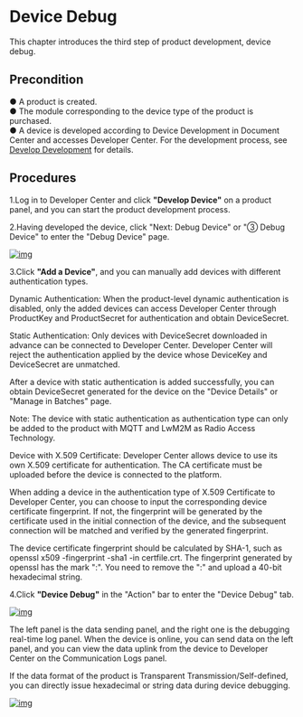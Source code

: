 # Device Debug

This chapter introduces the third step of product development, device debug.

## **Precondition**

● A product is created.<br />
● The module corresponding to the device type of the product is purchased.<br />
● A device is developed according to Device Development in Document Center and accesses Developer Center. For the development process, see [Develop Development](/en/deviceDevelop/preliminaries.md) for details.

## **Procedures**

1.Log in to Developer Center and click **"Develop Device"** on a product panel, and you can start the product development process. 

2.Having developed the device, click "Next: Debug Device" or "③ Debug Device" to enter the "Debug Device" page.

<a data-fancybox title="img" href="/en/guide/image2022-3-15_17-20-36.png?version=1&modificationDate=1646469585000&api=v2">![img](/en/guide/image2022-3-15_17-20-36.png?version=1&modificationDate=1646469585000&api=v2)</a>

3.Click **"Add a Device"**, and you can manually add devices with different authentication types.<br />

Dynamic Authentication: When the product-level dynamic authentication is disabled, only the added devices can access Developer Center through ProductKey and ProductSecret for authentication and obtain DeviceSecret.<br />

Static Authentication: Only devices with DeviceSecret downloaded in advance can be connected to Developer Center. Developer Center will reject the authentication applied by the device whose DeviceKey and DeviceSecret are unmatched.<br />

After a device with static authentication is added successfully, you can obtain DeviceSecret generated for the device on the "Device Details" or "Manage in Batches" page.<br />

Note: The device with static authentication as authentication type can only be added to the product with MQTT and LwM2M as Radio Access Technology.

Device with X.509 Certificate: Developer Center allows device to use its own X.509 certificate for authentication. The CA certificate must be uploaded before the device is connected to the platform.

When adding a device in the authentication type of X.509 Certificate to Developer Center, you can choose to input the corresponding device certificate fingerprint. If not, the fingerprint will be generated by the certificate used in the initial connection of the device, and the subsequent connection will be matched and verified by the generated fingerprint.

The device certificate fingerprint should be calculated by SHA-1, such as openssl x509 -fingerprint -sha1 -in certfile.crt. The fingerprint generated by openssl has the mark ":". You need to remove the ":" and upload a 40-bit hexadecimal string.

4.Click **"Device Debug"** in the "Action" bar to enter the "Device Debug" tab. 

<a data-fancybox title="img" href="/en/guide/image2022-3-15_17-19-29.png?version=1&modificationDate=1646469693000&api=v2">![img](/en/guide/image2022-3-15_17-19-29.png?version=1&modificationDate=1646469693000&api=v2)</a>

The left panel is the data sending panel, and the right one is the debugging real-time log panel. When the device is online, you can send data on the left panel, and you can view the data uplink from the device to Developer Center on the Communication Logs panel.

If the data format of the product is Transparent Transmission/Self-defined, you can directly issue hexadecimal or string data during device debugging.


<a data-fancybox title="img" href="/en/guide/image2022-3-15_17-21-37.png?version=1&modificationDate=1646615141000&api=v2">![img](/en/guide/image2022-3-15_17-21-37.png?version=1&modificationDate=1646615141000&api=v2)</a>
